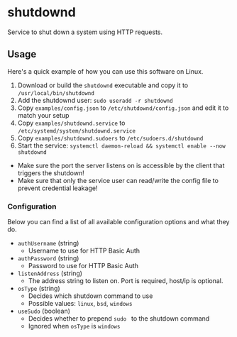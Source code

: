 # shutdownd

Service to shut down a system using HTTP requests.

## Usage

Here's a quick example of how you can use this software on Linux.

1. Download or build the `shutdownd` executable and copy it to `/usr/local/bin/shutdownd`
2. Add the shutdownd user: `sudo useradd -r shutdownd`
3. Copy `examples/config.json` to `/etc/shutdownd/config.json` and edit it to match your setup
4. Copy `examples/shutdownd.service` to `/etc/systemd/system/shutdownd.service`
5. Copy `examples/shutdownd.sudoers` to `/etc/sudoers.d/shutdownd`
6. Start the service: `systemctl daemon-reload && systemctl enable --now shutdownd`

- Make sure the port the server listens on is accessible by the client that triggers the shutdown!
- Make sure that only the service user can read/write the config file to prevent credential leakage!

### Configuration

Below you can find a list of all available configuration options and what they do.

- `authUsername` (string)
    - Username to use for HTTP Basic Auth
- `authPassword` (string)
    - Password to use for HTTP Basic Auth
- `listenAddress` (string)
    - The address string to listen on. Port is required, host/ip is optional.
- `osType` (string)
    - Decides which shutdown command to use 
    - Possible values: `linux`, `bsd`, `windows`
- `useSudo` (boolean)
    - Decides whether to prepend `sudo ` to the shutdown command
    - Ignored when `osType` is `windows`
